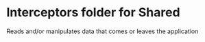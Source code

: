 # Interceptors folder for Shared

Reads and/or manipulates data that comes or leaves the application
